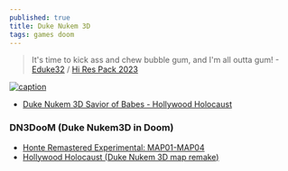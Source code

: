 ```yaml
---
published: true
title: Duke Nukem 3D
tags: games doom
---
```

> It's time to kick ass and chew bubble gum, and I'm all outta gum!  - [Eduke32](http://www.eduke32.com/) / [Hi Res Pack 2023](https://www.youtube.com/watch?v=rYN2S7BuCoI)

[![caption](https://external-content.duckduckgo.com/iu/?u=https%3A%2F%2Ftse3.mm.bing.net%2Fth%3Fid%3DOIP.vg5mMp1juNROFFStkKWmDQHaEo%26pid%3DApi&f=1&ipt=dc009277702d88e9486c1ff4d0405a1b1489b1b4273cb7d9bbc630642be734a2&ipo=images)](https://duckduckgo.com/?t=lm&q=Duke+Nukem+3D+&iax=images&ia=images)

- [Duke Nukem 3D Savior of Babes - Hollywood Holocaust](https://www.youtube.com/watch?v=0GgtfHgwSu8)

###  DN3DooM (Duke Nukem3D in Doom)
- [Honte Remastered Experimental: MAP01-MAP04 ](https://www.youtube.com/watch?v=dEcaEEdOxoY)
- [Hollywood Holocaust (Duke Nukem 3D map remake) ](https://www.youtube.com/watch?v=BWutKWl2IY0)

